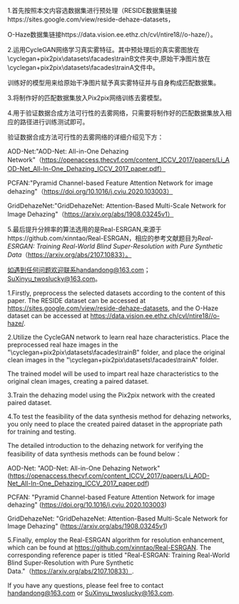 1.首先按照本文内容选数据集进行预处理（RESIDE数据集链接https://sites.google.com/view/reside-dehaze-datasets，

O-Haze数据集链接https://data.vision.ee.ethz.ch/cvl/ntire18//o-haze/）。

2.运用CycleGAN网络学习真实雾特征。其中预处理后的真实雾图放在\cyclegan+pix2pix\datasets\facades\trainB文件夹中,原始干净图片放在\cyclegan+pix2pix\datasets\facades\trainA文件中。

训练好的模型用来给原始干净图片赋予真实雾特征并与自身构成匹配数据集。

3.将制作好的匹配数据集放入Pix2pix网络训练去雾模型。

4.用于验证数据合成方法可行性的去雾网络，只需要将制作好的匹配数据集放入相应的路径进行训练测试即可。

验证数据合成方法可行性的去雾网络的详细介绍见下方：

AOD-Net:"AOD-Net: All-in-One Dehazing Network"（https://openaccess.thecvf.com/content_ICCV_2017/papers/Li_AOD-Net_All-In-One_Dehazing_ICCV_2017_paper.pdf）

PCFAN:"Pyramid Channel-based Feature Attention Network for image dehazing"（https://doi.org/10.1016/j.cviu.2020.103003）

GridDehazeNet:"GridDehazeNet: Attention-Based Multi-Scale Network for Image Dehazing"（https://arxiv.org/abs/1908.03245v1）

5.最后提升分辨率的算法选用的是Real-ESRGAN,来源于https://github.com/xinntao/Real-ESRGAN，相应的参考文献题目为*Real-ESRGAN: Training Real-World Blind Super-Resolution with Pure Synthetic Data*（https://arxiv.org/abs/2107.10833）。

如遇到任何问题欢迎联系handandong@163.com；SuXinyu_twoslucky@163.com。



1.Firstly, preprocess the selected datasets according to the content of this paper. The RESIDE dataset can be accessed at https://sites.google.com/view/reside-dehaze-datasets, and the O-Haze dataset can be accessed at https://data.vision.ee.ethz.ch/cvl/ntire18//o-haze/.

2.Utilize the CycleGAN network to learn real haze characteristics. Place the preprocessed real haze images in the "\cyclegan+pix2pix\datasets\facades\trainB" folder, and place the original clean images in the "\cyclegan+pix2pix\datasets\facades\trainA" folder. 

The trained model will be used to impart real haze characteristics to the original clean images, creating a paired dataset.

3.Train the dehazing model using the Pix2pix network with the created paired dataset.

4.To test the feasibility of the data synthesis method for dehazing networks, you only need to place the created paired dataset in the appropriate path for training and testing.

The detailed introduction to the dehazing network for verifying the feasibility of data synthesis methods can be found below：

AOD-Net: "AOD-Net: All-in-One Dehazing Network" (https://openaccess.thecvf.com/content_ICCV_2017/papers/Li_AOD-Net_All-In-One_Dehazing_ICCV_2017_paper.pdf)

PCFAN: "Pyramid Channel-based Feature Attention Network for image dehazing" (https://doi.org/10.1016/j.cviu.2020.103003)

GridDehazeNet: "GridDehazeNet: Attention-Based Multi-Scale Network for Image Dehazing" (https://arxiv.org/abs/1908.03245v1)

5.Finally, employ the Real-ESRGAN algorithm for resolution enhancement, which can be found at https://github.com/xinntao/Real-ESRGAN. The corresponding reference paper is titled "Real-ESRGAN: Training Real-World Blind Super-Resolution with Pure Synthetic Data."（https://arxiv.org/abs/2107.10833）.

If you have any questions, please feel free to contact handandong@163.com or SuXinyu_twoslucky@163.com.